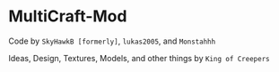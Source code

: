 # MultiCraft-Mod
Code by `SkyHawkB [formerly]`, `lukas2005`, and `Monstahhh`

Ideas, Design, Textures, Models, and other things by `King of Creepers`

